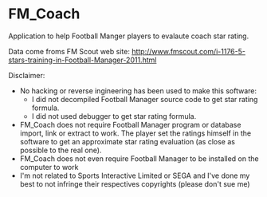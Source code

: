 FM_Coach
========

Application to help Football Manger players to evalaute coach star rating.


Data come froms FM Scout web site:
http://www.fmscout.com/i-1176-5-stars-training-in-Football-Manager-2011.html


Disclaimer:
- No hacking or reverse ingineering has been used to make this software:
  - I did not decompiled Football Manager source code to get star rating formula.
  - I did not used debugger to get star rating formula.
- FM_Coach does not require Football Manager program or database import, link or extract to work. The player set the ratings himself in the software to get an approximate star rating evaluation (as close as possible to the real one).
- FM_Coach does not even require Football Manager to be installed on the computer to work
- I'm not related to Sports Interactive Limited or SEGA and I've done my best to not infringe their respectives copyrights (please don't sue me)
